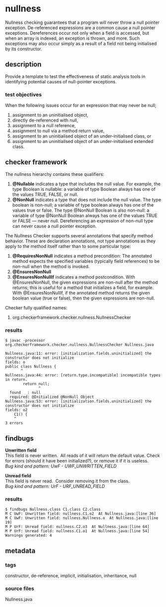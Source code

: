 # nullness
Nullness checking guarantees that a program will never throw a null pointer exception. 
De-referenced expressions are a common cause a null pointer exceptions. Dereferences occur not only 
when a field is accessed, but when an array is indexed, an exception is thrown, and more. Such 
exceptions may also occur simply as a result of a field not being initialised by its constructor.

## description
Provide a template to test the effectiveness of static analysis tools in identifying potential 
causes of null-pointer exceptions.

### test objectives
When the following issues occur for an expression that may never be null;
1. assignment to an uninitialised object,
2. directly de-referenced with null,
3. assignment to a null reference,
4. assignment to null via a method return value,
5. assignment to an uninitialised object of an under-initialised class, or
6. assignment to an uninitialised object of an under-initialised extended class.

## checker framework
The nullness hierarchy contains these qualifiers:
1. **@Nullable** indicates a type that includes the null value. For example, the type Boolean is 
nullable: a variable of type Boolean always has one of the values TRUE, FALSE, or null.
2. **@NonNull** indicates a type that does not include the null value. The type boolean is 
non-null; a variable of type boolean always has one of the values true or false. The type @NonNull 
Boolean is also non-null: a variable of type @NonNull Boolean always has one of the values TRUE or 
FALSE — never null. Dereferencing an expression of non-null type can never cause a null pointer 
exception.

The Nullness Checker supports several annotations that specify method behavior. These are 
declaration annotations, not type annotations as they apply to the method itself rather than to 
some particular type:
1. **@RequiresNonNull** indicates a method precondition: The annotated method expects the specified 
variables (typically field references) to be non-null when the method is invoked.
2. **@EnsuresNonNull**
3. **@EnsuresNonNullIf** indicates a method postcondition. With @EnsuresNonNull, the given 
expressions are non-null after the method returns; this is useful for a method that initializes a 
field, for example. With @EnsuresNonNullIf, if the annotated method returns the given boolean value 
(true or false), then the given expressions are non-null.

Checker fully qualified names:
1. org.checkerframework.checker.nullness.NullnessChecker

### results

```
$ javac -processor org.checkerframework.checker.nullness.NullnessChecker Nullness.java

Nullness.java:11: error: [initialization.fields.uninitialized] the constructor does not initialize 
fields: o
public class Nullness {
       ^
Nullness.java:44: error: [return.type.incompatible] incompatible types in return.
        return null;
               ^
  found   : null
  required: @Initialized @NonNull Object
Nullness.java:53: error: [initialization.fields.uninitialized] the constructor does not initialize 
fields: o2
    C1() {
    ^
3 errors
```

## findbugs

**Unwritten field**<br />
This field is never written.  All reads of it will return the default value. Check for errors (should it have been initialized?), or remove it if it is useless.<br />
*Bug kind and pattern: UwF - UWF_UNWRITTEN_FIELD*

**Unread field**<br />
This field is never read.  Consider removing it from the class.<br />
*Bug kind and pattern: UrF - URF_UNREAD_FIELD*


### results

```
$ findbugs Nullness.class C1.class C2.class
M C UwF: Unwritten field: nullness.C1.o2  At Nullness.java:[line 36]
M C UwF: Unwritten field: nullness.Nullness.o  At Nullness.java:[line 19]
M P UrF: Unread field: nullness.C2.o3  At Nullness.java:[line 64]
M P UrF: Unread field: nullness.C1.o1  At Nullness.java:[line 54]
Warnings generated: 4
```


## metadata

### tags
constructor, de-reference, implicit, initialisation, inheritance, null

### source files
Nullness.java

